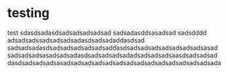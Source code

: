 # testing
test
sdasdsadasdsadsadsadsadsad
sadsadasddsasadsad
sadsdddd
adsadsadssadsadsadsadasdsadsadaddasdsad
sadsadsadasdsadsadsadsadsadsaddasdsadsadsadsadsadsadsadsasad
sadsadsadsasadsadsadasdsadsadsadsadadsadsadsadsaasdsadsadsad
dasdsadsadsadsasadsadsadsadsadsadsadsadsadsadsadsadsadsadsada
